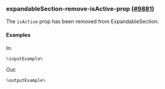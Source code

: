 ### expandableSection-remove-isActive-prop [(#9881)](https://github.com/patternfly/patternfly-react/pull/9881)

The `isActive` prop has been removed from ExpandableSection.

#### Examples

In:

```jsx
%inputExample%
```

Out:

```jsx
%outputExample%
```


